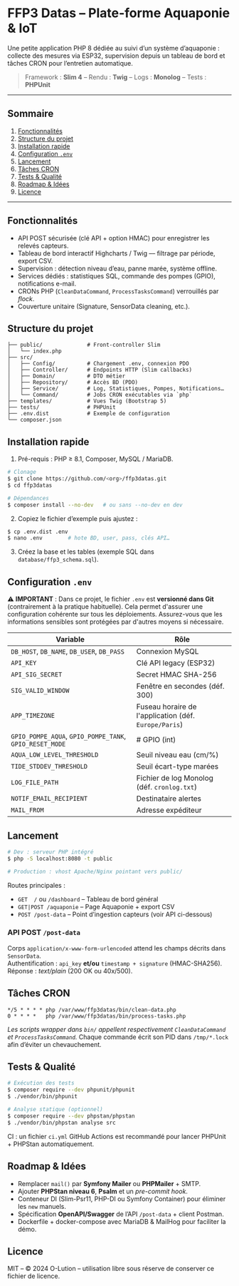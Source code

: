 # FFP3 Datas – Plate-forme Aquaponie & IoT

Une petite application PHP 8 dédiée au suivi d’un système d’aquaponie : collecte des mesures via ESP32, supervision depuis un tableau de bord et tâches CRON pour l’entretien automatique.

> Framework : **Slim 4** – Rendu : **Twig** – Logs : **Monolog** – Tests : **PHPUnit**

---

## Sommaire

1. [Fonctionnalités](#fonctionnalités)  
2. [Structure du projet](#structure-du-projet)  
3. [Installation rapide](#installation-rapide)  
4. [Configuration `.env`](#configuration-env)  
5. [Lancement](#lancement)  
6. [Tâches CRON](#tâches-cron)  
7. [Tests & Qualité](#tests--qualité)  
8. [Roadmap & Idées](#roadmap--idées)  
9. [Licence](#licence)

---

## Fonctionnalités

* API POST sécurisée (clé API + option HMAC) pour enregistrer les relevés capteurs.
* Tableau de bord interactif Highcharts / Twig –– filtrage par période, export CSV.
* Supervision : détection niveau d’eau, panne marée, système offline.
* Services dédiés : statistiques SQL, commande des pompes (GPIO), notifications e-mail.
* CRONs PHP (`CleanDataCommand`, `ProcessTasksCommand`) verrouillés par *flock*.
* Couverture unitaire (Signature, SensorData cleaning, etc.).

## Structure du projet

```
├── public/              # Front-controller Slim
│   └── index.php
├── src/
│   ├── Config/          # Chargement .env, connexion PDO
│   ├── Controller/      # Endpoints HTTP (Slim callbacks)
│   ├── Domain/          # DTO métier
│   ├── Repository/      # Accès BD (PDO)
│   ├── Service/         # Log, Statistiques, Pompes, Notifications…
│   └── Command/         # Jobs CRON exécutables via `php`
├── templates/           # Vues Twig (Bootstrap 5)
├── tests/               # PHPUnit
├── .env.dist            # Exemple de configuration
└── composer.json
```

## Installation rapide

1. Pré-requis : PHP ≥ 8.1, Composer, MySQL / MariaDB.

```bash
# Clonage
$ git clone https://github.com/<org>/ffp3datas.git
$ cd ffp3datas

# Dépendances
$ composer install --no-dev   # ou sans --no-dev en dev
```

2. Copiez le fichier d’exemple puis ajustez :

```bash
$ cp .env.dist .env
$ nano .env        # hote BD, user, pass, clés API…
```

3. Créez la base et les tables (exemple SQL dans `database/ffp3_schema.sql`).

## Configuration `.env`

⚠️ **IMPORTANT** : Dans ce projet, le fichier `.env` est **versionné dans Git** (contrairement à la pratique habituelle). Cela permet d'assurer une configuration cohérente sur tous les déploiements. Assurez-vous que les informations sensibles sont protégées par d'autres moyens si nécessaire.

| Variable | Rôle |
|----------|------|
| `DB_HOST`, `DB_NAME`, `DB_USER`, `DB_PASS` | Connexion MySQL |
| `API_KEY` | Clé API legacy (ESP32) |
| `API_SIG_SECRET` | Secret HMAC SHA-256 |
| `SIG_VALID_WINDOW` | Fenêtre en secondes (déf. 300) |
| `APP_TIMEZONE` | Fuseau horaire de l'application (déf. `Europe/Paris`) |
| `GPIO_POMPE_AQUA`, `GPIO_POMPE_TANK`, `GPIO_RESET_MODE` | # GPIO (int) |
| `AQUA_LOW_LEVEL_THRESHOLD` | Seuil niveau eau (cm/%) |
| `TIDE_STDDEV_THRESHOLD` | Seuil écart-type marées |
| `LOG_FILE_PATH` | Fichier de log Monolog (déf. `cronlog.txt`) |
| `NOTIF_EMAIL_RECIPIENT` | Destinataire alertes |
| `MAIL_FROM` | Adresse expéditeur |

## Lancement

```bash
# Dev : serveur PHP intégré
$ php -S localhost:8080 -t public

# Production : vhost Apache/Nginx pointant vers public/
```

Routes principales :

* `GET  /` ou `/dashboard` – Tableau de bord général
* `GET|POST /aquaponie` – Page Aquaponie + export CSV
* `POST /post-data` – Point d’ingestion capteurs (voir API ci-dessous)

### API POST `/post-data`

Corps `application/x-www-form-urlencoded` attend les champs décrits dans `SensorData`.  
Authentification : `api_key` **et/ou** `timestamp + signature` (HMAC-SHA256).  
Réponse : *text/plain* (200 OK ou 40x/500).

## Tâches CRON

```
*/5 * * * * php /var/www/ffp3datas/bin/clean-data.php
0 * * * *   php /var/www/ffp3datas/bin/process-tasks.php
```

*Les scripts wrapper dans `bin/` appellent respectivement `CleanDataCommand` et `ProcessTasksCommand`.*
Chaque commande écrit son PID dans `/tmp/*.lock` afin d’éviter un chevauchement.

## Tests & Qualité

```bash
# Exécution des tests
$ composer require --dev phpunit/phpunit
$ ./vendor/bin/phpunit

# Analyse statique (optionnel)
$ composer require --dev phpstan/phpstan
$ ./vendor/bin/phpstan analyse src
```

CI : un fichier `ci.yml` GitHub Actions est recommandé pour lancer PHPUnit + PHPStan automatiquement.

## Roadmap & Idées

* Remplacer `mail()` par **Symfony Mailer** ou **PHPMailer** + SMTP.
* Ajouter **PHPStan niveau 6**, **Psalm** et un *pre-commit hook*.
* Conteneur DI (Slim-Psr11, PHP-DI ou Symfony Container) pour éliminer les `new` manuels.
* Spécification **OpenAPI/Swagger** de l’API `/post-data` + client Postman.
* Dockerfile + docker-compose avec MariaDB & MailHog pour faciliter la démo.

## Licence

MIT – © 2024 O-Lution – utilisation libre sous réserve de conserver ce fichier de licence.